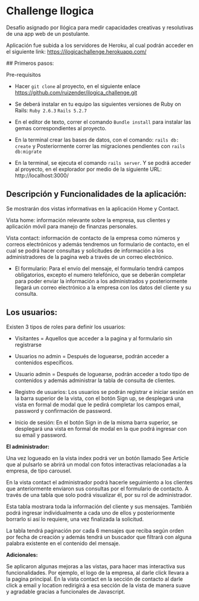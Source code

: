 # Challenge Ilogica

Desafío asignado por Ilógica para medir capacidades creativas y resolutivas de una app web de un postulante. 

Aplicación fue subida a los servidores de Heroku, al cual podrán acceder en el siguiente link:  https://ilogicachallenge.herokuapp.com/

## Primeros pasos:

Pre-requisitos

-	Hacer `git clone` al proyecto, en el siguiente enlace https://github.com/ruizender/ilogica_challenge.git

-	Se deberá instalar en tu equipo las siguientes versiones de Ruby on Rails:
`Ruby 2.6.3`
`Rails 5.2.7`

- En el editor de texto, correr el comando `Bundle install` para instalar las gemas correspondientes al proyecto.

- En la terminal crear las bases de datos, con el comando:   `rails db: create` y Posteriormente correr las migraciones pendientes con `rails db:migrate`

- En la terminal, se ejecuta el comando `rails server`. Y se podrá acceder al proyecto, en el explorador por medio de la siguiente  URL:   http://localhost:3000/


## Descripción y Funcionalidades de la aplicación:

Se mostrarán dos vistas informativas en la aplicación Home y Contact.

Vista home: información relevante sobre la empresa, sus clientes y aplicación móvil para manejo de finanzas personales.

Vista contact: información de contacto de la empresa como números y correos electrónicos y además tendremos un formulario de contacto, en el cual se podrá hacer consultas y solicitudes de información a los administradores de la pagina web a través de un correo electrónico. 

- El formulario: Para el envío del mensaje, el formulario tendrá campos obligatorios, excepto el numero telefónico, que se deberán completar para poder enviar la información a los administrados y posteriormente llegará un correo electrónico a la empresa con los datos del cliente y su consulta.



## Los usuarios:

Existen 3 tipos de roles para definir los usuarios:

-	Visitantes = Aquellos que acceder a la pagina y al formulario sin registrarse
-	Usuarios no admin  = Después de loguearse, podrán acceder a contenidos específicos.
-	Usuario admin =  Después de loguearse, podrán acceder a todo tipo de contenidos y además administrar la tabla de consulta de clientes.

-	Registro de usuarios: Los usuarios se podrán registrar e iniciar sesión en la barra superior de la vista, con el botón Sign up, se desplegará una vista en formal de modal que le pedirá completar los campos email, password y confirmación de password.

-	Inicio de sesión: En el botón Sign in de la misma barra superior, se desplegará una vista en formal de modal en la que podrá ingresar con su email y password.

**El administrador:**

Una vez logueado en la vista index podrá ver un botón llamado See Article que al pulsarlo se abrirá un modal con fotos interactivas relacionadas a la empresa, de tipo carousel.

En la vista contact el administrador podrá hacerle seguimiento a los clientes que anteriormente enviaron sus consultas por el formulario de contacto. A través de una tabla que solo podrá visualizar él, por su rol de administrador. 

Esta tabla mostrara toda la información del cliente y sus mensajes. También podrá ingresar individualmente a cada uno de ellos y posteriormente borrarlo si así lo requiere, una vez finalizada la solicitud.

La tabla tendrá paginación por cada 6 mensajes que reciba según orden por fecha de creación y además tendrá un buscador que filtrará con alguna palabra existente en el contenido del mensaje.

**Adicionales:**

Se aplicaron algunas mejoras a las vistas, para hacer mas interactiva sus funcionalidades. Por ejemplo, el logo de la empresa, al darle click llevara a la pagina principal. En la vista contact en la sección de contacto al darle click a email y location redirigirá a esa sección de la vista de manera suave y agradable gracias a funcionales de Javascript. 